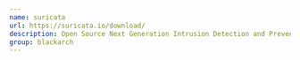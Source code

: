 ```yaml
---
name: suricata
url: https://suricata.io/download/
description: Open Source Next Generation Intrusion Detection and Prevention Engine. URL : https://suricata.io/download/ Groups : blackarch blackarch-defensive blackarch-ids
group: blackarch
---
```

